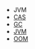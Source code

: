 <!-- docs/_sidebar.md -->

 - JVM
  - [CAS](JVM/CAS.md)
  - [GC](JVM/GC.md)
  - [JVM](JVM/JVM.md)
  - [OOM](JVM/OOM.md)